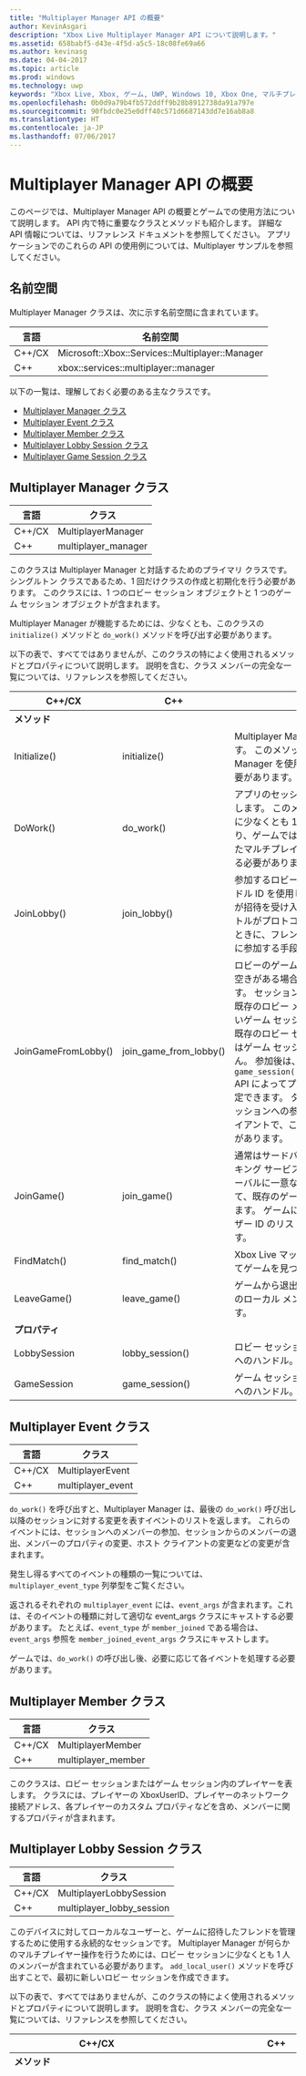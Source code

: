```yaml
---
title: "Multiplayer Manager API の概要"
author: KevinAsgari
description: "Xbox Live Multiplayer Manager API について説明します。"
ms.assetid: 658babf5-d43e-4f5d-a5c5-18c08fe69a66
ms.author: kevinasg
ms.date: 04-04-2017
ms.topic: article
ms.prod: windows
ms.technology: uwp
keywords: "Xbox Live, Xbox, ゲーム, UWP, Windows 10, Xbox One, マルチプレイヤー, Multiplayer Manager"
ms.openlocfilehash: 0b0d9a79b4fb572ddff9b28b8912738da91a797e
ms.sourcegitcommit: 90fbdc0e25e0dff40c571d6687143dd7e16ab8a8
ms.translationtype: HT
ms.contentlocale: ja-JP
ms.lasthandoff: 07/06/2017
---
```

# <a name="multiplayer-manager-api-overview"></a>Multiplayer Manager API の概要

このページでは、Multiplayer Manager API の概要とゲームでの使用方法について説明します。 API 内で特に重要なクラスとメソッドも紹介します。 詳細な API 情報については、リファレンス ドキュメントを参照してください。 アプリケーションでのこれらの API の使用例については、Multiplayer サンプルを参照してください。

## <a name="namespace"></a>名前空間
Multiplayer Manager クラスは、次に示す名前空間に含まれています。

| 言語 | 名前空間 |
| --- | --- |
| C++/CX | Microsoft::Xbox::Services::Multiplayer::Manager |
| C++ | xbox::services::multiplayer::manager |

以下の一覧は、理解しておく必要のある主なクラスです。

* [Multiplayer Manager クラス](#multiplayer-manager-class)
* [Multiplayer Event クラス](#multiplayer-event-class)
* [Multiplayer Member クラス](#multiplayer-member-class)
* [Multiplayer Lobby Session クラス](#multiplayer-lobby-session-class)
* [Multiplayer Game Session クラス](#multiplayer-game-session-class)

## <a name="multiplayer-manager-class-a-namemultiplayer-manager-class"></a>Multiplayer Manager クラス <a name="multiplayer-manager-class">

| 言語 | クラス |
| --- | --- |
| C++/CX | MultiplayerManager |
| C++ | multiplayer_manager |

このクラスは Multiplayer Manager と対話するためのプライマリ クラスです。 シングルトン クラスであるため、1 回だけクラスの作成と初期化を行う必要があります。
このクラスには、1 つのロビー セッション オブジェクトと 1 つのゲーム セッション オブジェクトが含まれます。

Multiplayer Manager が機能するためには、少なくとも、このクラスの `initialize()` メソッドと `do_work()` メソッドを呼び出す必要があります。

以下の表で、すべてではありませんが、このクラスの特によく使用されるメソッドとプロパティについて説明します。 説明を含む、クラス メンバーの完全な一覧については、リファレンスを参照してください。

| C++/CX | C++ | 説明 |
| --- | --- | --- |
| **メソッド** | | |
| Initialize() | initialize() | Multiplayer Manager を初期化します。 このメソッドは Multiplayer Manager を使用する前に呼び出す必要があります。 |
| DoWork() | do_work() | アプリのセッションの表示状態を更新します。 このメソッドはフレームごとに少なくとも 1 回呼び出す必要があり、ゲームでは、メソッドから返されたマルチプレイヤー イベントを処理する必要があります。 |
| JoinLobby() | join_lobby() | 参加するロビーを一意に識別するハンドル ID を使用して、またはユーザーが招待を受け入れることによってタイトルがプロトコルをアクティブ化するときに、フレンドのロビー セッションに参加する手段を提供します。 |
| JoinGameFromLobby() | join_game_from_lobby() | ロビーのゲーム セッションが存在し、空きがある場合は、それに参加します。 セッションが存在しない場合は、既存のロビー メンバーを使用して新しいゲーム セッションを作成します。 既存のロビー セッションのプロパティはゲーム セッションに移行されません。 参加後は、`game_session()::set_synchronized_*` API によってプロパティやホストを設定できます。 タイトルは、ゲーム セッションへの参加を望むすべてのクライアントで、この API を呼び出す必要があります。|
| JoinGame() | join_game() | 通常はサードパーティーのマッチメイキング サービスによって見つかるグローバルに一意なセッション名を指定して、既存のゲーム セッションに参加します。 ゲームに参加させる Xbox ユーザー ID のリストを渡すことができます。|
| FindMatch() | find_match() | Xbox Live マッチメイキングを使用してゲームを見つけ、参加します。 |
| LeaveGame() | leave_game() | ゲームから退出し、メンバーとすべてのローカル メンバーをロビーに返します。 |
| **プロパティ** | | |
| LobbySession | lobby_session() | ロビー セッションを表すオブジェクトへのハンドル。 |
| GameSession |  game_session() | ゲーム セッションを表すオブジェクトへのハンドル。 |

## <a name="multiplayer-event-class-a-namemultiplayer-event-class"></a>Multiplayer Event クラス <a name="multiplayer-event-class">

| 言語 | クラス |
| --- | --- |
| C++/CX | MultiplayerEvent |
| C++ | multiplayer_event |

`do_work()` を呼び出すと、Multiplayer Manager は、最後の `do_work()` 呼び出し以降のセッションに対する変更を表すイベントのリストを返します。 これらのイベントには、セッションへのメンバーの参加、セッションからのメンバーの退出、メンバーのプロパティの変更、ホスト クライアントの変更などの変更が含まれます。

発生し得るすべてのイベントの種類の一覧については、`multiplayer_event_type` 列挙型をご覧ください。

返されるそれぞれの `multiplayer_event` には、`event_args` が含まれます。これは、そのイベントの種類に対して適切な event_args クラスにキャストする必要があります。 たとえば、`event_type` が `member_joined` である場合は、`event_args` 参照を `member_joined_event_args` クラスにキャストします。

ゲームでは、`do_work()` の呼び出し後、必要に応じて各イベントを処理する必要があります。

## <a name="multiplayer-member-class-a-namemultiplayer-member-class"></a>Multiplayer Member クラス <a name="multiplayer-member-class">

| 言語 | クラス |
| --- | --- |
| C++/CX | MultiplayerMember |
| C++ | multiplayer_member |

このクラスは、ロビー セッションまたはゲーム セッション内のプレイヤーを表します。 クラスには、プレイヤーの XboxUserID、プレイヤーのネットワーク接続アドレス、各プレイヤーのカスタム プロパティなどを含め、メンバーに関するプロパティが含まれます。

## <a name="multiplayer-lobby-session-class-a-namemultiplayer-lobby-session-class"></a>Multiplayer Lobby Session クラス <a name="multiplayer-lobby-session-class">

| 言語 | クラス |
| --- | --- |
| C++/CX | MultiplayerLobbySession |
| C++ | multiplayer_lobby_session |

このデバイスに対してローカルなユーザーと、ゲームに招待したフレンドを管理するために使用する永続的なセッションです。 Multiplayer Manager が何らかのマルチプレイヤー操作を行うためには、ロビー セッションに少なくとも 1 人のメンバーが含まれている必要があります。 `add_local_user()` メソッドを呼び出すことで、最初に新しいロビー セッションを作成できます。

以下の表で、すべてではありませんが、このクラスの特によく使用されるメソッドとプロパティについて説明します。 説明を含む、クラス メンバーの完全な一覧については、リファレンスを参照してください。

| C++/CX | C++ | 説明 |
| --- | --- | --- |
| **メソッド** | | |
| AddLocalUser() | add_local_user() | ロビー セッションにローカル ユーザー (ローカル デバイスでサインインしたプレイヤー) を追加します。 これがロビー セッションに追加される最初のメンバーである場合、新しいロビー セッションが作成されます。 |
| RemoveLocalUser() | remove_local_user() | ロビーとゲーム セッションから、指定されたメンバーを削除します。 |
| InviteFriends() | invite_friends() | プレイヤーがフレンド リストからユーザーを選択できる標準の Xbox Live UI を開き、それらのプレイヤーをゲームに招待します。 |
| InviteUsers() | invite_users() | 指定された Xbox Live ユーザーをゲームに招待します。 |
| SetLocalMemberConnectionAddress() | set_local_member_connection_address() | ローカル メンバーのネットワーク アドレスを設定します。 ゲームはこのネットワーク アドレスを使用して、メンバー間のネットワーク通信を確立できます。 |
| SetLocalMemberProperties() | set_local_member_properties() | ローカル メンバーのカスタム プロパティを設定します。 このプロパティは JSON 文字列で保存されます。 |
| DeleteLocalMemberProperties() | delete_local_member_properties() | ローカル メンバーのカスタム プロパティを削除します。 |
| SetProperties() / SetSynchronizedProperties() | set_properties() / set_synchronized_properties() | ロビー セッションのカスタム プロパティを設定します。 このプロパティは JSON 文字列で保存されます。 プロパティがデバイス間で共有され、複数のデバイスによって同時に更新される場合は、同期されるバージョンのメソッドを使用します。 |
| IsHost() | is_host() | 現在のデバイスがロビー ホストとして動作しているかどうかを示します。 |
| SetSynchronizedHost() | set_synchronized_host() | ロビーのホストを設定します。 |
| **プロパティ** | | |
| LocalMembers | local_members() | ローカル デバイスにサインインしているメンバーのコレクション。 |
| Members | members() | ロビー セッション内にいるメンバーのコレクション。 |
| Properties | properties() | ロビー セッションのプロパティのコレクションを表す JSON オブジェクト。 |
| Host | host() | ロビーのホスト メンバー。 |


## <a name="multiplayer-game-session-class-a-namemultiplayer-game-session-class"></a>Multiplayer Game Session クラス <a name="multiplayer-game-session-class">

| 言語 | クラス |
| --- | --- |
| C++/CX | MultiplayerGameSession |
| C++ | multiplayer_game_session |

ゲーム セッションは、実際のゲームプレイのインスタンスに参加している Xbox Live メンバーのグループを表します。 これには、マッチメイキング サービスによってマッチメイキングされたプレイヤーが含まれます。

`lobby_session` のメンバーを含む新しいゲーム セッションを開始する場合は、`multiplayer_manager::join_game_from_lobby()` を呼び出すことができます。 Xbox Live マッチメイキングを使用する場合は、`multiplayer_manager::find_match()` を呼び出すことができます。 サードパーティーのマッチメイキング サービスを使用する場合は、`multiplayer_manager::join_game()` を呼び出すことができます。

以下の表で、すべてではありませんが、このクラスの特によく使用されるメソッドとプロパティについて説明します。 説明を含む、クラス メンバーの完全な一覧については、リファレンスを参照してください。

| C++/CX | C++ | 説明 |
| --- | --- | --- |
| **メソッド** | | |
| SetProperties() / SetSynchronizedProperties() | set_properties() / set_synchronized_properties() | ゲーム セッションのカスタム プロパティを設定します。 このプロパティは JSON 文字列で保存されます。 プロパティがデバイス間で共有され、複数のデバイスによって同時に更新される場合は、同期されるバージョンのメソッドを使用します。 |
| IsHost() | is_host() | 現在のデバイスがゲーム ホストとして動作しているかどうかを示します。 |
| SetSynchronizedHost() | set_synchronized_host() | ゲームのホストを設定します。 |
| **プロパティ** | | |
| Members | members() | ゲーム セッション内にいるメンバーのコレクション。 |
| Properties | properties() | ゲーム セッションのプロパティのコレクションを表す JSON オブジェクト。 |
| Host | host() | ゲームのホスト メンバー。 |
